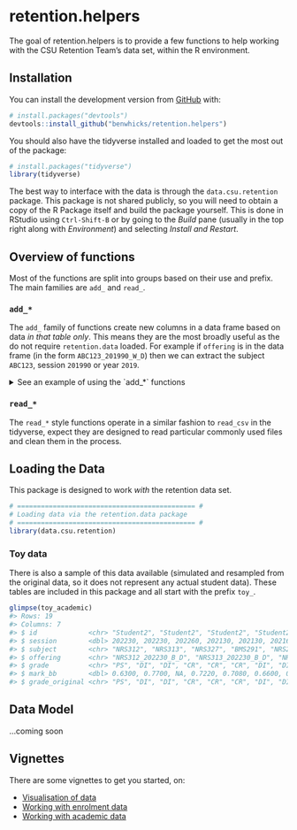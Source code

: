
<!-- README.md is generated from README.Rmd. Please edit that file -->

# retention.helpers

<!-- badges: start -->
<!-- badges: end -->

The goal of retention.helpers is to provide a few functions to help
working with the CSU Retention Team’s data set, within the R
environment.

## Installation

You can install the development version from
[GitHub](https://github.com/) with:

``` r
# install.packages("devtools")
devtools::install_github("benwhicks/retention.helpers")
```

You should also have the tidyverse installed and loaded to get the most
out of the package:

``` r
# install.packages("tidyverse")
library(tidyverse)
```

The best way to interface with the data is through the
`data.csu.retention` package. This package is not shared publicly, so
you will need to obtain a copy of the R Package itself and build the
package yourself. This is done in RStudio using `Ctrl-Shift-B` or by
going to the *Build* pane (usually in the top right along with
*Environment*) and selecting *Install and Restart*.

## Overview of functions

Most of the functions are split into groups based on their use and
prefix. The main families are `add_` and `read_`.

### `add_*`

The `add_` family of functions create new columns in a data frame based
on data *in that table only*. This means they are the most broadly
useful as the do not require `retention.data` loaded. For example if
`offering` is in the data frame (in the form `ABC123_201990_W_D`) then
we can extract the subject `ABC123`, session `201990` or year `2019`.

<details>
<summary>
See an example of using the `add_*` functions
</summary>

``` r
# Given some data with offering
dat_with_offering <- tibble(
  offering = c("MTH100_189030_P_D", "PHL105_189060_B_I")
)

dat_with_offering
#> # A tibble: 2 × 1
#>   offering         
#>   <chr>            
#> 1 MTH100_189030_P_D
#> 2 PHL105_189060_B_I

# Add in subject and year from offering
dat_with_offering %>% 
  add_subject_from_offering() %>% 
  add_year_from_offering()
#> # A tibble: 2 × 3
#>   offering          subject  year
#>   <chr>             <chr>   <dbl>
#> 1 MTH100_189030_P_D MTH100   1890
#> 2 PHL105_189060_B_I PHL105   1890
```

</details>

### `read_*`

The `read_*` style functions operate in a similar fashion to `read_csv`
in the tidyverse, expect they are designed to read particular commonly
used files and clean them in the process.

## Loading the Data

This package is designed to work *with* the retention data set.

``` r
# ============================================= #
# Loading data via the retention.data package
# ============================================= #
library(data.csu.retention)
```

### Toy data

There is also a sample of this data available (simulated and resampled
from the original data, so it does not represent any actual student
data). These tables are included in this package and all start with the
prefix `toy_`.

``` r
glimpse(toy_academic)
#> Rows: 19
#> Columns: 7
#> $ id             <chr> "Student2", "Student2", "Student2", "Student2", "Studen…
#> $ session        <dbl> 202230, 202230, 202260, 202130, 202130, 202160, 202160,…
#> $ subject        <chr> "NRS312", "NRS313", "NRS327", "BMS291", "NRS211", "NRS2…
#> $ offering       <chr> "NRS312_202230_B_D", "NRS313_202230_B_D", "NRS327_20226…
#> $ grade          <chr> "PS", "DI", "DI", "CR", "CR", "CR", "DI", "DI", "DI", "…
#> $ mark_bb        <dbl> 0.6300, 0.7700, NA, 0.7220, 0.7080, 0.6600, 0.7560, 0.8…
#> $ grade_original <chr> "PS", "DI", "DI", "CR", "CR", "CR", "DI", "DI", "DI", "…
```

## Data Model

…coming soon

## Vignettes

There are some vignettes to get you started, on:

- [Visualisation of data](docs/articles/Visualisation.html)
- [Working with enrolment
  data](docs/articles/Working-with-enrolment-data.html)
- [Working with academic
  data](docs/articles/Working-with-academic-data.html)
